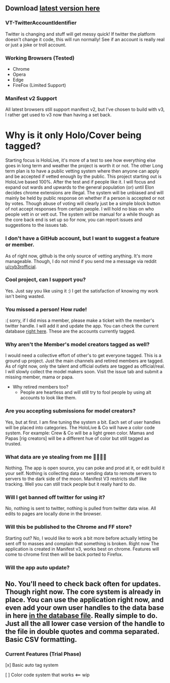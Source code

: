 
## Download [latest version here](https://github.com/cyberofficial/VT-TwitterAccountIdentifier/releases)

### VT-TwitterAccountIdentifier
Twitter is changing and stuff will get messy quick! If twitter the platform doesn't change it code, this will run normally! See if an account is really real or just a joke or troll account.

### Working Browsers (Tested)
- Chrome
- Opera
- Edge
- FireFox (Limited Support)

### Manifest v2 Support
All latest browsers still support manifest v2, but I've chosen to build with v3, I rather get used to v3 now than having a set back.

# Why is it only Holo/Cover being tagged?
Starting focus is HoloLive, it's more of a test to see how everything else goes in long term and weather the project is worth it or not. The other Long term plan is to have a public vetting system where then anyone can apply and be accepted if vetted enough by the public. This project starting out is HoloLive based 100%. After the test and if people like it. I will focus and expand out wards and upwards to the general population (or) until Elon decides chrome extensions are illegal. The system will be unbiased and will mainly be held by public response on whether if a person is accepted or not by votes. Though abuse of voting will clearly just be a simple block button of not accept responses from certain people. I will hold no bias on who people vett in or vett out. The system will be manual for a while though as the core back end is set up so for now, you can report issues and suggestions to the issues tab.

### I don't have a GitHub account, but I want to suggest a feature or member.
As of right now, github is the only source of vetting anything. It's more manageable. Though, I do not mind if you send me a message via reddit [u/cyb3rofficial](https://www.reddit.com/user/cyb3rofficial).

### Cool project, can I support you?
Yes. Just say you like using it :) I get the satisfaction of knowing my work isn't being wasted.

### You missed a person! How rude!
:( sorry, if I did miss a member, please make a ticket with the member's twitter handle. I will add it and update the app.
You can check the current database [right here](db_list.js). These are the accounts currently tagged.

### Why aren't the Member's model creators tagged as well?
I would need a collective effort of other's to get everyone tagged. This is a ground up project. Just the main channels and retired members are tagged.
As of right now, only the talent and official outlets are tagged as official/real. I will slowly collect the model makers soon. Visit the issue tab and submit a missing member, mama or papa.

* Why retired members too?
     * People are heartless and will still try to fool people by using alt accounts to look like them.

### Are you accepting submissions for model creators?
Yes, but at first. I am fine tuning the system a bit. Each set of user handles will be placed into categories. The HoloLive & Co will have a color code system.
For example: Crew & Co will be a light green color. Mamas and Papas [rig creators] will be a different hue of color but still tagged as trusted.

### What data are ye stealing from me 🦜🏴‍☠️🚢
Nothing. The app is open source, you can poke and prod at it, or edit build it your self.
Nothing is collecting data or sending data to remote servers to servers to the dark side of the moon.
Manifest V3 restricts stuff like tracking. Well you can still track people but it really hard to do.

### Will I get banned off twitter for using it?
No, nothing is sent to twitter, nothing is pulled from twitter data wise. All edits to pages are locally done in the browser.

### Will this be published to the Chrome and FF store?
Starting out? No, I would like to work a bit more before actually letting be sent off to masses and complain that something is broken.
Right now The application is created in Manifest v3, works best on chrome. Features will come to chrome first then will be back ported to Firefox.

### Will the app auto update?
No. You'll need to check back often for updates. Though right now. The core system is already in place. You can use the application right now, and even add your own user handles to the data base in here [in the database file](db_list.js). Really simple to do. Just all the all lower case version of the handle to the file in double quotes and comma separated. Basic CSV formatting.
----------------------------
### Current Features (Trial Phase)

[x] Basic auto tag system

[ ] Color code system that works <== wip
 

